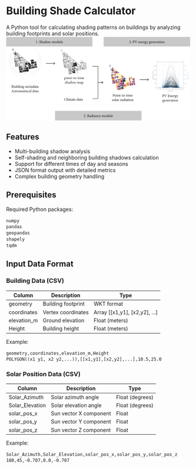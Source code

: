 # Building Shade Calculator

A Python tool for calculating shading patterns on buildings by analyzing building footprints and solar positions.
<img src="image/pipeline.png" width="500" alt="Logo">

## Features

- Multi-building shadow analysis
- Self-shading and neighboring building shadows calculation
- Support for different times of day and seasons
- JSON format output with detailed metrics
- Complex building geometry handling

## Prerequisites

Required Python packages:
```bash
numpy
pandas
geopandas
shapely
tqdm
```

## Input Data Format

### Building Data (CSV)
| Column | Description | Type |
|--------|-------------|------|
| geometry | Building footprint | WKT format |
| coordinates | Vertex coordinates | Array [[x1,y1], [x2,y2], ...] |
| elevation_m | Ground elevation | Float (meters) |
| Height | Building height | Float (meters) |

Example:
```csv
geometry,coordinates,elevation_m,Height
POLYGON((x1 y1, x2 y2,...)),[[x1,y1],[x2,y2],...],10.5,25.0
```

### Solar Position Data (CSV)
| Column | Description | Type |
|--------|-------------|------|
| Solar_Azimuth | Solar azimuth angle | Float (degrees) |
| Solar_Elevation | Solar elevation angle | Float (degrees) |
| solar_pos_x | Sun vector X component | Float |
| solar_pos_y | Sun vector Y component | Float |
| solar_pos_z | Sun vector Z component | Float |

Example:
```csv
Solar_Azimuth,Solar_Elevation,solar_pos_x,solar_pos_y,solar_pos_z
180,45,-0.707,0.0,-0.707
```

